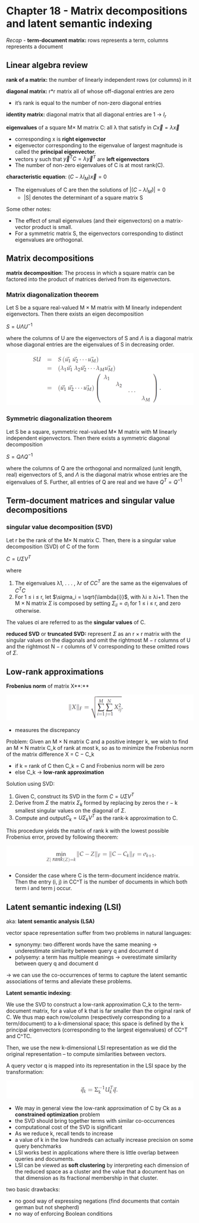 # Chapter 18 - Matrix decompositions and latent semantic indexing

*Recap -* **term-document matrix:** rows represents a term, columns represents a document

## Linear algebra review

**rank of a matrix:** the number of linearly independent rows (or columns) in it

**diagonal matrix:** r*r matrix all of whose off-diagonal entries are zero

- it’s rank is equal to the number of non-zero diagonal entries

**identity matrix:** diagonal matrix that all diagonal entries are 1 → $I_r$

**eigenvalues** of a square M× M matrix C: all λ that satisfy in $C\vec{x}=\lambda\vec{x}$

- corresponding x is **right eigenvector**
- eigenvector corresponding to the eigenvalue of largest magnitude is called the **principal
eigenvector**.
- vectors y such that  $\vec{y}^TC=\lambda\vec{y}^T$ are **left eigenvectors**
- The number of non-zero eigenvalues of C is at most rank(C).

**characteristic equation**: $(C-\lambda I_M)\vec{x}=0$

- The eigenvalues of C are then the solutions of  $|(C-\lambda I_M)|=0$
    - |S| denotes the determinant of a square matrix S

Some other notes:

- The effect of small eigenvalues (and their eigenvectors) on a matrix-vector product is small.
- For a symmetric matrix S, the eigenvectors corresponding to distinct eigenvalues are orthogonal.

## Matrix decompositions

**matrix decomposition**: The process in which a square matrix can be factored into the product of matrices derived from its eigenvectors.

### Matrix diagonalization theorem

Let S be a square real-valued M × M matrix with M linearly independent eigenvectors. Then there exists an eigen decomposition

$S = U\Lambda U^{−1}$

where the columns of U are the eigenvectors of S and $\Lambda$ is a diagonal matrix whose diagonal entries are the eigenvalues of S in decreasing order.

![Screen Shot 2022-01-12 at 10.55.28.png](Chapter%2018%20-%20Matrix%20decompositions%20and%20latent%20sema%203a44e6ed189e4574ad34b43818318622/Screen_Shot_2022-01-12_at_10.55.28.png)

### Symmetric diagonalization theorem

Let S be a square, symmetric real-valued M× M matrix with M linearly independent eigenvectors. Then there exists a symmetric diagonal decomposition

$S = Q\Lambda Q^{−1}$

where the columns of Q are the orthogonal and normalized (unit length, real) eigenvectors of S, and $\Lambda$ is the diagonal matrix whose entries are the eigenvalues of S.
Further, all entries of Q are real and we have $Q^T=Q^{-1}$

## Term-document matrices and singular value decompositions

### singular value decomposition (SVD)

Let r be the rank of the M× N matrix C. Then, there is a singular value decomposition (SVD) of C of the form

$C = U\Sigma V^{T}$

where

1.  The eigenvalues λ1, . . . , λr of $CC^T$ are the same as the eigenvalues of $C^TC$
2. For 1 ≤ i ≤ r, let $\sigma_i = \sqrt{\lambda{i}}$, with λi ≥ λi+1. Then the M × N matrix $\Sigma$ is composed by setting $\Sigma_{ii} = \sigma_i$ for 1 ≤ i ≤ r, and zero otherwise.

The values σi are referred to as the **singular values** of C.

**reduced SVD** or **truncated SVD:** represent $\Sigma$ as an r × r matrix with the singular values on the diagonals and omit the rightmost M − r columns of U and the rightmost N − r columns of V corresponding to these omitted rows of $\Sigma$.

## Low-rank approximations

**Frobenius norm** of matrix X**:**

![Screen Shot 2022-01-12 at 11.49.54.png](Chapter%2018%20-%20Matrix%20decompositions%20and%20latent%20sema%203a44e6ed189e4574ad34b43818318622/Screen_Shot_2022-01-12_at_11.49.54.png)

- measures the discrepancy

Problem: Given an M × N matrix C and a positive integer k, we wish to find an  M × N matrix C_k of rank at most k, so as to minimize the Frobenius norm of the matrix difference X = C − C_k

- if k = rank of C then C_k = C and Frobenius norm will be zero
- else C_k → **low-rank approximation**

Solution using SVD:

1. Given C, construct its SVD in the form $C = U\Sigma V^{T}$
2. Derive from $\Sigma$ the matrix $\Sigma_k$ formed by replacing by zeros the r − k smallest singular values on the diagonal of $\Sigma$. 
3. Compute and output$C_k = U\Sigma_k V^{T}$ as the rank-k approximation to C.

This procedure yields the matrix of rank k with the lowest possible Frobenius error, proved by following theorem:

![Screen Shot 2022-01-12 at 11.58.09.png](Chapter%2018%20-%20Matrix%20decompositions%20and%20latent%20sema%203a44e6ed189e4574ad34b43818318622/Screen_Shot_2022-01-12_at_11.58.09.png)

- Consider the case where C is the term-document incidence matrix. Then the entry (i, j) in CC^T is the number of documents in which both term i and term j occur.

## Latent semantic indexing (LSI)

aka: **latent semantic analysis (LSA)**

vector space representation suffer from two problems in natural languages:

- synonymy: two different words have the same meaning → underestimate similarity between query q and document d
- polysemy: a term has multiple meanings → overestimate similarity between query q and document d

→ we can use the co-occurrences of terms to capture the latent semantic associations of terms and alleviate these problems.

**Latent semantic indexing**:

We use the SVD to construct a low-rank approximation C_k to the term-document matrix, for a value of k that is far smaller than the original rank of C. We thus map each row/column (respectively corresponding to a term/document) to a k-dimensional space; this space is defined by the k principal eigenvectors (corresponding to the largest eigenvalues) of CC^T and C^TC. 

Then, we use the new k-dimensional LSI representation as we did the original representation – to compute similarities between vectors.

A query vector q is mapped into its representation in the LSI space by the transformation:

![Screen Shot 2022-01-12 at 12.18.14.png](Chapter%2018%20-%20Matrix%20decompositions%20and%20latent%20sema%203a44e6ed189e4574ad34b43818318622/Screen_Shot_2022-01-12_at_12.18.14.png)

- We may in general view the low-rank approximation of C by Ck as a **constrained optimization** problem
- the SVD should bring together terms with similar co-occurrences
- computational cost of the SVD is significant
- As we reduce k, recall tends to increase
- a value of k in the low hundreds can actually increase precision on some query benchmarks
- LSI works best in applications where there is little overlap between queries and documents.
- LSI can be viewed as **soft clustering** by interpreting each dimension of the reduced space as a cluster and the value that a document has on that dimension as its fractional membership in that cluster.

two basic drawbacks:

- no good way of expressing negations (find documents that contain german but not shepherd)
- no way of enforcing Boolean conditions
